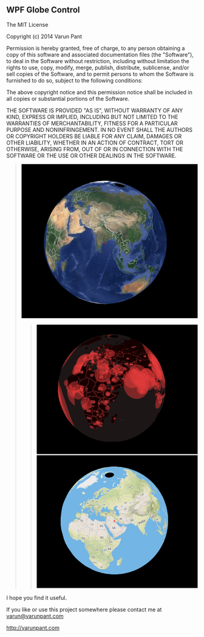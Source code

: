 WPF Globe Control
---------------
The MIT License

Copyright (c) 2014 Varun Pant

Permission is hereby granted, free of charge, to any person obtaining a copy
of this software and associated documentation files (the "Software"), to deal
in the Software without restriction, including without limitation the rights
to use, copy, modify, merge, publish, distribute, sublicense, and/or sell
copies of the Software, and to permit persons to whom the Software is
furnished to do so, subject to the following conditions:

The above copyright notice and this permission notice shall be included in
all copies or substantial portions of the Software.

THE SOFTWARE IS PROVIDED "AS IS", WITHOUT WARRANTY OF ANY KIND, EXPRESS OR
IMPLIED, INCLUDING BUT NOT LIMITED TO THE WARRANTIES OF MERCHANTABILITY,
FITNESS FOR A PARTICULAR PURPOSE AND NONINFRINGEMENT. IN NO EVENT SHALL THE
AUTHORS OR COPYRIGHT HOLDERS BE LIABLE FOR ANY CLAIM, DAMAGES OR OTHER
LIABILITY, WHETHER IN AN ACTION OF CONTRACT, TORT OR OTHERWISE, ARISING FROM,
OUT OF OR IN CONNECTION WITH THE SOFTWARE OR THE USE OR OTHER DEALINGS IN
THE SOFTWARE.

>![Illustration](SS1.PNG "This image is for Illustration only")
>>![Illustration](SS2.PNG "This image is for Illustration only")
>>![Illustration](SS3.PNG "This image is for Illustration only")

I hope you find it useful.

If you like or use this project somewhere please contact me at
varun@varunpant.com

http://varunpant.com

 
